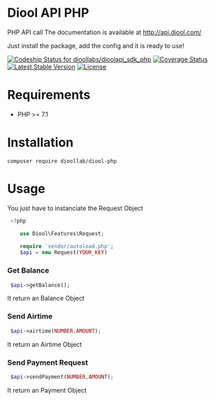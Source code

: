 Diool API PHP
=============

PHP API call
The documentation is available at http://api.diool.com/

Just install the package, add the config and it is ready to use!

[![Codeship Status for dioollabs/dioolapi_sdk_php](https://app.codeship.com/projects/9c1ca240-fd5a-0135-9f36-161490fc371c/status?branch=master)](https://app.codeship.com/projects/279212)
[![Coverage Status](https://coveralls.io/repos/github/fabricelepro/diool-php/badge.svg?branch=master)](https://coveralls.io/github/fabricelepro/diool-php?branch=master)
[![Latest Stable Version](https://poser.pugx.org/dioollab/diool-php/v/stable)](https://packagist.org/packages/dioollab/diool-php)
[![License](https://poser.pugx.org/dioollab/diool-php/license)](https://packagist.org/packages/dioollab/diool-php)

Requirements
============

* PHP >= 7.1

Installation
============

    composer require dioollab/diool-php

Usage
=====

You just have to instanciate the Request Object
```php
 <?php

    use Diool\Features\Request;

    require 'vendor/autoload.php';
    $api = new Request(YOUR_KEY)
```

### Get Balance
```php
 $api->getBalance();
```

It return an Balance Object

### Send Airtime
```php
 $api->airtime(NUMBER,AMOUNT);
```

It return an Airtime Object

### Send Payment Request

```php
 $api->sendPayment(NUMBER,AMOUNT);
```

It return an Payment Object
